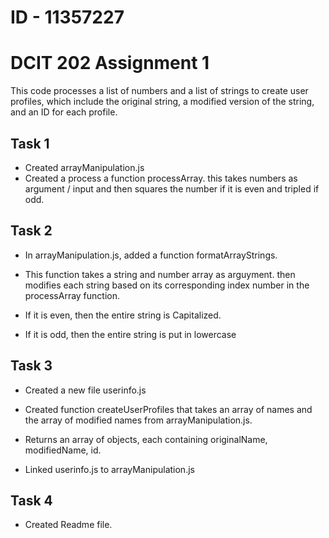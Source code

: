 
# ID - 11357227
# DCIT 202 Assignment 1

This code processes a list of numbers and a list of strings to create user profiles, which include the original string, a modified version of the string, and an ID for each profile.


## Task 1 

- Created arrayManipulation.js 
- Created a process a function processArray. this takes numbers as argument / input and then squares the number if it is even and tripled if odd.

## Task 2

- In arrayManipulation.js, added a function formatArrayStrings.
- This function takes a string and number array as arguyment. then modifies each string based on its corresponding index number in the processArray function.

- If it is even, then the entire string is Capitalized.
- If it is odd, then the entire string is put in lowercase


## Task 3
- Created a new file userinfo.js
- Created function createUserProfiles that takes an array of names and the array of modified names from arrayManipulation.js.
- Returns an array of objects, each containing originalName, modifiedName, id.

- Linked userinfo.js to arrayManipulation.js

## Task 4 
- Created Readme file.